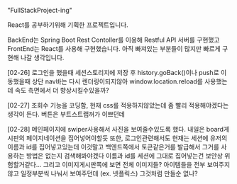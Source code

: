 "FullStackProject-ing" 

React를 공부하기위해 기획한 프로젝트입니다.

BackEnd는 Spring Boot Rest Contoller를 이용해 Restful API 서버를 구현했고
FrontEnd는 React를 사용해 구현했습니다.
아직 빠져있는 부분들이 많지만 빠르게 구현해 나갈 생각입니다.

[02-26]
로그인을 했을때 세션스토리지에 저장 후 history.goBack()이나 push로 이동했을때 상단 nav바는 다시 렌더링이되지않아 window.location.reload를 사용했는데 속도 측면에서 더 향상시킬수있을까?

[02-27]
조회수 기능을 코딩함, 현재 css를 적용하지않았는데 좀 빨리 적용해야겠다는 생각이 든다. 버튼은 부트스트랩꺼가 이쁘던데

[02-28]
메인페이지에 swiper사용해서 사진을 보여줄수있도록 했다.
내일은 board게시판의 페이지네이션을 집어넣어야할듯
또한, 로그인관련해서도 현재는 세션에 유저의 이름과 id를 집어넣고있는데 이것말고 백엔드쪽에서 토큰같은거를 발급해서 그거를 사용하는 방법은 없는지 검색해봐야겠다 이름과 id를 세션에 그대로 집어넣는건 보안상 위험할거같다... 그리고 이미지게시판쪽에 보면 전체 이미지들? 아이템들을 전부 보여주지않고 일정부분씩 나눠서 보여주던데  (ex. 넷플릭스) 그것처럼 만들순 없나?
